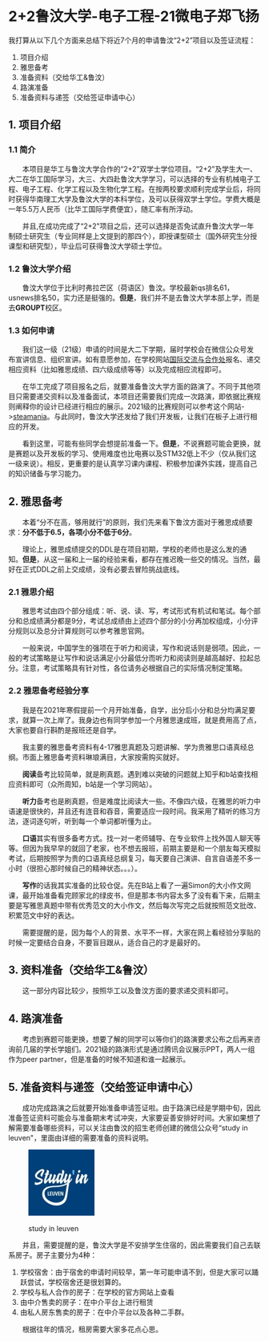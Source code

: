 # 2+2鲁汶大学-电子工程-21微电子郑飞扬

我打算从以下几个方面来总结下将近7个月的申请鲁汶“2+2”项目以及签证流程：

1. 项目介绍
2. 雅思备考
3. 准备资料（交给华工&鲁汶）
4. 路演准备
5. 准备资料与递签（交给签证申请中心）

## 1. 项目介绍

### 1.1 简介

  本项目是华工与鲁汶大学合作的“2+2”双学士学位项目。“2+2”及学生大一、大二在华工国际学习，大三、大四赴鲁汶大学学习，可以选择的专业有机械电子工程、电子工程、化学工程以及生物化学工程。在按两校要求顺利完成学业后，将同时获得华南理工大学及鲁汶大学的本科学位，及可以获得双学士学位。学费大概是一年5.5万人民币（比华工国际学费便宜），随汇率有所浮动。

  并且,在成功完成了“2+2"项目之后，还可以选择是否免试直升鲁汶大学一年制硕士研究生（专业同样是上文提到的那四个），即授课型硕士（国外研究生分授课型和研究型），毕业后可获得鲁汶大学硕士学位。

### 1.2 鲁汶大学介绍

  鲁汶大学位于比利时弗拉芒区（荷语区）鲁汶。学校最新qs排名61， usnews排名50，实力还是挺强的。**但是**，我们并不是去鲁汶大学本部上学，而是去**GROUPT**校区。

### 1.3 如何申请

  我们这一级（21级）申请的时间是大二下学期，届时学校会在微信公众号发布宣讲信息、组织宣讲。如有意愿参加，在学校网站[国际交流与合作处](https://www2.scut.edu.cn/io/)报名、递交相应资料（比如雅思成绩、四六级成绩等等）以及完成相应流程即可。

  在华工完成了项目报名之后，就要准备鲁汶大学方面的路演了。不同于其他项目只需要递交资料以及准备面试，本项目还需要我们完成一次路演，即依据比赛规则阐释你的设计已经进行相应的展示。2021级的比赛规则可以参考这个网站->[steamania](https://www.steamania.com/zh/)。与此同时，鲁汶大学还发给了我们开发板，让我们在板子上进行相应的开发。

  看到这里，可能有些同学会想提前准备一下。**但是**，不说赛题可能会更换，就是赛题以及开发板的学习、使用难度也比电赛以及STM32低上不少（仅从我们这一级来说）。相反，更重要的是认真学习课内课程、积极参加课外实践，提高自己的知识储备与学习能力。

## 2. 雅思备考

  本着“分不在高，够用就行”的原则，我们先来看下鲁汶方面对于雅思成绩要求：**分不低于6.5，各项小分不低于6分**。

  理论上，雅思成绩提交的DDL是在项目初期，学校的老师也是这么发的通知。**但是**，从这一届和上一届的经验来看，都存在推迟晚一些交的情况。当然，最好在正式DDL之前上交成绩，没有必要去冒险挑战底线。

### 2.1 雅思介绍

  雅思考试由四个部分组成：听、说、读、写，考试形式有机试和笔试。每个部分和总成绩满分都是9分，考试总成绩由上述四个部分的小分再加权组成，小分评分规则以及总分计算规则可以参考雅思官网。

  一般来说，中国学生的强项在于听力和阅读，写作和说话则是弱项。因此，一般的考试策略是让写作和说话满足小分最低分而听力和阅读则是越高越好、拉起总分。注意，考试策略具有针对性，各位请务必根据自己的实际情况制定策略。

### 2.2 雅思备考经验分享

  我是在2021年寒假提前一个月开始准备，自学，出分后小分和总分均满足要求，就算一次上岸了。我身边也有同学参加一个月雅思速成班，就是费用高了点，大家也要自行斟酌是报班还是自学。

  我主要的雅思备考资料有4-17雅思真题及习题讲解、学为贵雅思口语真经总纲。市面上雅思备考资料琳琅满目，大家按需购买就好。

  **阅读**备考比较简单，就是刷真题。遇到难以突破的问题就上知乎和b站查找相应资料即可（众所周知，b站是一个学习网站）。

  **听力**备考也是刷真题，但是难度比阅读大一些。不像四六级，在雅思的听力中语速是很快的，并且还有连音和吞音，需要适应一段时间。我采用了精听的练习方法，逐词逐句听，听到每一个单词都听懂为止。

  **口语**其实有很多备考方式。找一对一老师辅导、在专业软件上找外国人聊天等等。但因为我早早的就回了老家，也不想去报班，前期主要是和一个朋友每天模拟考试，后期按照学为贵的口语真经总纲复习，每天要自己演讲、自言自语差不多一小时（很担心那时候自己的精神状态。。。）。

  **写作**的话我其实准备的比较仓促。先在B站上看了一遍Simon的大小作文网课，最开始准备看完顾家北的绿皮书，但是那本书内容太多了没有看下来，后期主要是写雅思真题中带有优秀范文的大小作文，然后每次写完之后就按照范文批改、积累范文中好的表达。

  需要提醒的是，因为每个人的背景、水平不一样，大家在网上看经验分享贴的时候一定要结合自身，不要盲目跟从，适合自己的才是最好的。

## 3. 资料准备（交给华工&鲁汶）

  这一部分内容比较少，按照华工以及鲁汶方面的要求递交资料即可。

## 4. 路演准备

  考虑到赛题可能更换，想要了解的同学可以等你们的路演要求公布之后再来咨询前几届的学长学姐们。2021级的路演形式是通过腾讯会议展示PPT，两人一组作为peer partner，但是准备的时候不知道和谁一起展示。

## 5. 准备资料与递签（交给签证申请中心）

  成功完成路演之后就要开始准备申请签证啦。由于路演已经是学期中旬，因此准备签证资料可能会与准备期末考试冲突，大家要妥善安排好时间。大家如果想了解需要准备哪些资料，可以关注由鲁汶的招生老师创建的微信公众号“study in leuven"，里面由详细的需要准备的资料说明。

<figure><img src="../.gitbook/assets/image (3).png" alt=""><figcaption><p>study in leuven</p></figcaption></figure>

  并且，需要提醒的是，鲁汶大学是不安排学生住宿的，因此需要我们自己去联系房子。房子主要分为4种：

1. 学校宿舍：由于宿舍的申请时间较早，第一年可能申请不到，但是大家可以踊跃尝试，学校宿舍还是很划算的。
2. 学校与私人合作的房子：在学校的官方网站上查看
3. 由中介售卖的房子：在中介平台上进行租赁
4. 由私人房东售卖的房子：在中介平台以及各种二手群。

  根据往年的情况，租房需要大家多花点心思。
